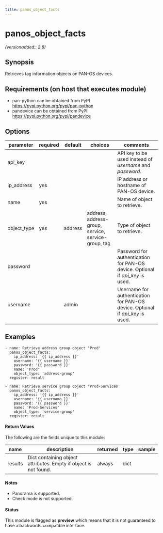 ```yaml
---
title: panos_object_facts
---
```

# panos_object_facts

_(versionadded:: 2.8)_


## Synopsis

Retrieves tag information objects on PAN-OS devices.


## Requirements (on host that executes module)

- pan-python can be obtained from PyPI https://pypi.python.org/pypi/pan-python
- pandevice can be obtained from PyPI https://pypi.python.org/pypi/pandevice

## Options

| parameter | required | default | choices | comments |
| --- | --- | --- | --- | --- |
| api_key |  |  |  | API key to be used instead of *username* and *password*. |
| ip_address | yes |  |  | IP address or hostname of PAN-OS device. |
| name | yes |  |  | Name of object to retrieve. |
| object_type | yes | address | address, address-group, service, service-group, tag | Type of object to retrieve. |
| password |  |  |  | Password for authentication for PAN-OS device.  Optional if *api_key* is used. |
| username |  | admin |  | Username for authentication for PAN-OS device.  Optional if *api_key* is used. |

## Examples

    - name: Retrieve address group object 'Prod'
      panos_object_facts:
        ip_address: '{{ ip_address }}'
        username: '{{ username }}'
        password: '{{ password }}'
        name: 'Prod'
        object_type: 'address-group'
      register: result
    
    - name: Retrieve service group object 'Prod-Services'
      panos_object_facts:
        ip_address: '{{ ip_address }}'
        username: '{{ username }}'
        password: '{{ password }}'
        name: 'Prod-Services'
        object_type: 'service-group'
      register: result
#### Return Values

The following are the fields unique to this module:

| name | description | returned | type | sample |
| --- | --- | --- | --- | --- |
| results | Dict containing object attributes.  Empty if object is not found. | always | dict |  |

#### Notes

- Panorama is supported.
- Check mode is not supported.



#### Status

This module is flagged as **preview** which means that it is not guaranteed to have a backwards compatible interface.

